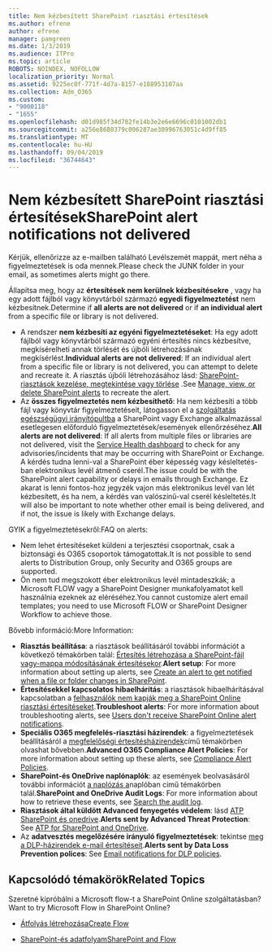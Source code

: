 ```yaml
---
title: Nem kézbesített SharePoint riasztási értesítések
ms.author: efrene
author: efrene
manager: pamgreen
ms.date: 1/3/2019
ms.audience: ITPro
ms.topic: article
ROBOTS: NOINDEX, NOFOLLOW
localization_priority: Normal
ms.assetid: 9225ec0f-771f-4d7a-8157-e188953107aa
ms.collection: Adm_O365
ms.custom:
- "9000118"
- "1655"
ms.openlocfilehash: d01d985f34d782fe14b3e2e6e6696c0101002db1
ms.sourcegitcommit: a256e8680379c006287ae30996763051c4d9ff85
ms.translationtype: MT
ms.contentlocale: hu-HU
ms.lasthandoff: 09/04/2019
ms.locfileid: "36744643"
---
```

# <a name="sharepoint-alert-notifications-not-delivered"></a><span data-ttu-id="24f23-102">Nem kézbesített SharePoint riasztási értesítések</span><span class="sxs-lookup"><span data-stu-id="24f23-102">SharePoint alert notifications not delivered</span></span>

<span data-ttu-id="24f23-103">Kérjük, ellenőrizze az e-mailben található Levélszemét mappát, mert néha a figyelmeztetések is oda mennek.</span><span class="sxs-lookup"><span data-stu-id="24f23-103">Please check the JUNK folder in your email, as sometimes alerts might go there.</span></span>

<span data-ttu-id="24f23-104">Állapítsa meg, hogy az **értesítések nem kerülnek kézbesítésekre** , vagy ha egy adott fájlból vagy könyvtárból származó **egyedi figyelmeztetést** nem kézbesítnek.</span><span class="sxs-lookup"><span data-stu-id="24f23-104">Determine if **all alerts are not delivered** or if **an individual alert** from a specific file or library is not delivered.</span></span>

- <span data-ttu-id="24f23-105">A rendszer **nem kézbesíti az egyéni figyelmeztetéseket**: Ha egy adott fájlból vagy könyvtárból származó egyéni értesítés nincs kézbesítve, megkísérelheti annak törlését és újbóli létrehozásának megkísérlést.</span><span class="sxs-lookup"><span data-stu-id="24f23-105">**Individual alerts are not delivered**: If an individual alert from a specific file or library is not delivered, you can attempt to delete and recreate it.</span></span> <span data-ttu-id="24f23-106">A riasztás újbóli létrehozásához lásd: [SharePoint-riasztások kezelése, megtekintése vagy törlése](https://support.office.com/article/manage-view-or-delete-sharepoint-alerts-99dfb19c-9a90-4a8c-aba1-aa8c8afb0de2?ui=en-US&rs=&ad=US#ID0EAADAAA=Online) .</span><span class="sxs-lookup"><span data-stu-id="24f23-106">See [Manage, view, or delete SharePoint alerts](https://support.office.com/article/manage-view-or-delete-sharepoint-alerts-99dfb19c-9a90-4a8c-aba1-aa8c8afb0de2?ui=en-US&rs=&ad=US#ID0EAADAAA=Online) to recreate the alert.</span></span>
- <span data-ttu-id="24f23-107">Az **összes figyelmeztetés nem kézbesíthető**: Ha nem kézbesíti a több fájl vagy könyvtár figyelmeztetéseit, látogasson el a [szolgáltatás egészségügyi irányítópultba](https://admin.microsoft.com/AdminPortal/Home#/servicehealth) a SharePoint vagy Exchange alkalmazással esetlegesen előforduló figyelmeztetések/események ellenőrzéséhez.</span><span class="sxs-lookup"><span data-stu-id="24f23-107">**All alerts are not delivered**: If all alerts from multiple files or libraries are not delivered, visit the [Service Health dashboard](https://admin.microsoft.com/AdminPortal/Home#/servicehealth) to check for any advisories/incidents that may be occurring with SharePoint or Exchange.</span></span> <span data-ttu-id="24f23-108">A kérdés tudna lenni-val a SharePoint éber képesség vagy késleltetés-ban elektronikus levél átmenő cserél.</span><span class="sxs-lookup"><span data-stu-id="24f23-108">The issue could be with the SharePoint alert capability or delays in emails through Exchange.</span></span> <span data-ttu-id="24f23-109">Ez akarat is lenni fontos-hoz jegyzék vajon más elektronikus levél van lét kézbesített, és ha nem, a kérdés van valószínű-val cserél késleltetés.</span><span class="sxs-lookup"><span data-stu-id="24f23-109">It will also be important to note whether other email is being delivered, and if not, the issue is likely with Exchange delays.</span></span>

<span data-ttu-id="24f23-110">GYIK a figyelmeztetésekről:</span><span class="sxs-lookup"><span data-stu-id="24f23-110">FAQ on alerts:</span></span>

- <span data-ttu-id="24f23-111">Nem lehet értesítéseket küldeni a terjesztési csoportnak, csak a biztonsági és O365 csoportok támogatottak.</span><span class="sxs-lookup"><span data-stu-id="24f23-111">It is not possible to send alerts to Distribution Group, only Security and O365 groups are supported.</span></span>
- <span data-ttu-id="24f23-112">Ön nem tud megszokott éber elektronikus levél mintadeszkák; a Microsoft FLOW vagy a SharePoint Designer munkafolyamatot kell használnia ezeknek az eléréséhez.</span><span class="sxs-lookup"><span data-stu-id="24f23-112">You cannot customize alert email templates; you need to use Microsoft FLOW or SharePoint Designer Workflow to achieve those.</span></span>

<span data-ttu-id="24f23-113">Bővebb információ:</span><span class="sxs-lookup"><span data-stu-id="24f23-113">More Information:</span></span>

- <span data-ttu-id="24f23-114">**Riasztás beállítása**: a riasztások beállításáról további információt a következő témakörben talál: [Értesítés létrehozása a SharePoint-fájl vagy-mappa módosításának értesítésekor](https://support.office.com/article/create-an-alert-to-get-notified-when-a-file-or-folder-changes-in-sharepoint-e5a79e7b-a146-46da-a9ef-d65409ba8918).</span><span class="sxs-lookup"><span data-stu-id="24f23-114">**Alert setup**: For more information about setting up alerts, see [Create an alert to get notified when a file or folder changes in SharePoint](https://support.office.com/article/create-an-alert-to-get-notified-when-a-file-or-folder-changes-in-sharepoint-e5a79e7b-a146-46da-a9ef-d65409ba8918).</span></span>
- <span data-ttu-id="24f23-115">**Értesítésekkel kapcsolatos hibaelhárítás**: a riasztások hibaelhárításával kapcsolatban a [felhasználók nem kapják meg a SharePoint Online riasztási értesítéseket](https://docs.microsoft.com/sharepoint/support/sites/no-alert-notifications).</span><span class="sxs-lookup"><span data-stu-id="24f23-115">**Troubleshoot alerts**: For more information about troubleshooting alerts, see [Users don't receive SharePoint Online alert notifications](https://docs.microsoft.com/sharepoint/support/sites/no-alert-notifications).</span></span>
- <span data-ttu-id="24f23-116">**Speciális O365 megfelelés-riasztási házirendek**: a figyelmeztetések beállításáról a [megfelelőségi értesítésházirendek](https://docs.microsoft.com/office365/securitycompliance/alert-policies)című témakörben olvashat bővebben.</span><span class="sxs-lookup"><span data-stu-id="24f23-116">**Advanced O365 Compliance Alert Policies**: For more information about setting up these alerts, see [Compliance Alert Policies](https://docs.microsoft.com/office365/securitycompliance/alert-policies).</span></span>
- <span data-ttu-id="24f23-117">**SharePoint-és OneDrive naplónaplók**: az események beolvasásáról további információt [a naplózás a](https://docs.microsoft.com/office365/securitycompliance/search-the-audit-log-in-security-and-compliance#search-the-audit-log)naplóban című témakörben talál.</span><span class="sxs-lookup"><span data-stu-id="24f23-117">**SharePoint and OneDrive Audit Logs**: For more information about how to retrieve these events, see [Search the audit log](https://docs.microsoft.com/office365/securitycompliance/search-the-audit-log-in-security-and-compliance#search-the-audit-log).</span></span>
- <span data-ttu-id="24f23-118">**Riasztások által küldött Advanced fenyegetés védelem**: lásd [ATP SharePoint és onedrive](https://docs.microsoft.com/office365/securitycompliance/atp-for-spo-odb-and-teams).</span><span class="sxs-lookup"><span data-stu-id="24f23-118">**Alerts sent by Advanced Threat Protection**: See [ATP for SharePoint and OneDrive](https://docs.microsoft.com/office365/securitycompliance/atp-for-spo-odb-and-teams).</span></span>
- <span data-ttu-id="24f23-119">Az **adatvesztés megelőzésére irányuló figyelmeztetések**: tekintse [meg a DLP-házirendek e-mail értesítéseit](https://docs.microsoft.com/office365/securitycompliance/use-notifications-and-policy-tips).</span><span class="sxs-lookup"><span data-stu-id="24f23-119">**Alerts sent by Data Loss Prevention polices**: See [Email notifications for DLP policies](https://docs.microsoft.com/office365/securitycompliance/use-notifications-and-policy-tips).</span></span>

## <a name="related-topics"></a><span data-ttu-id="24f23-120">Kapcsolódó témakörök</span><span class="sxs-lookup"><span data-stu-id="24f23-120">Related Topics</span></span>

<span data-ttu-id="24f23-121">Szeretné kipróbálni a Microsoft flow-t a SharePoint Online szolgáltatásban?</span><span class="sxs-lookup"><span data-stu-id="24f23-121">Want to try Microsoft Flow in SharePoint Online?</span></span>

- [<span data-ttu-id="24f23-122">Átfolyás létrehozása</span><span class="sxs-lookup"><span data-stu-id="24f23-122">Create Flow</span></span>](https://support.office.com/article/a9c3e03b-0654-46af-a254-20252e580d01)

- [<span data-ttu-id="24f23-123">SharePoint-és adatfolyam</span><span class="sxs-lookup"><span data-stu-id="24f23-123">SharePoint and Flow</span></span>](https://flow.microsoft.com//blog/sharepoint-and-flow/)
